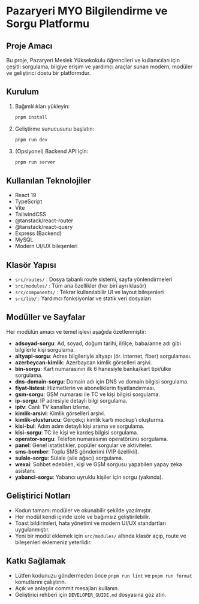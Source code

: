 ﻿# Pazaryeri MYO Bilgilendirme ve Sorgu Platformu

## Proje Amacı
Bu proje, Pazaryeri Meslek Yüksekokulu öğrencileri ve kullanıcıları için çeşitli sorgulama, bilgiye erişim ve yardımcı araçlar sunan modern, modüler ve geliştirici dostu bir platformdur.

## Kurulum
1. Bağımlılıkları yükleyin:
   ```sh
   pnpm install
   ```
2. Geliştirme sunucusunu başlatın:
   ```sh
   pnpm run dev
   ```
3. (Opsiyonel) Backend API için:
   ```sh
   pnpm run server
   ```

## Kullanılan Teknolojiler
- React 19
- TypeScript
- Vite
- TailwindCSS
- @tanstack/react-router
- @tanstack/react-query
- Express (Backend)
- MySQL
- Modern UI/UX bileşenleri

## Klasör Yapısı
- `src/routes/` : Dosya tabanlı route sistemi, sayfa yönlendirmeleri
- `src/modules/` : Tüm ana özellikler (her biri ayrı klasör)
- `src/components/` : Tekrar kullanılabilir UI ve layout bileşenleri
- `src/lib/` : Yardımcı fonksiyonlar ve statik veri dosyaları

## Modüller ve Sayfalar
Her modülün amacı ve temel işlevi aşağıda özetlenmiştir:

- **adsoyad-sorgu**: Ad, soyad, doğum tarihi, il/ilçe, baba/anne adı gibi bilgilerle kişi sorgulama.
- **altyapi-sorgu**: Adres bilgileriyle altyapı (ör. internet, fiber) sorgulaması.
- **azerbeycan-kimlik**: Azerbaycan kimlik görselleri arşivi.
- **bin-sorgu**: Kart numarasının ilk 6 hanesiyle banka/kart tipi/ülke sorgulama.
- **dns-domain-sorgu**: Domain adı için DNS ve domain bilgisi sorgulama.
- **fiyat-listesi**: Hizmetlerin ve aboneliklerin fiyatlandırması.
- **gsm-sorgu**: GSM numarası ile TC ve kişi bilgisi sorgulama.
- **ip-sorgu**: IP adresiyle detaylı bilgi sorgulama.
- **iptv**: Canlı TV kanalları izleme.
- **kimlik-arsivi**: Kimlik görselleri arşivi.
- **kimlik-olusturucu**: Gerçekçi kimlik kartı mockup’ı oluşturma.
- **kisi-bul**: Adım adım detaylı kişi arama ve sorgulama.
- **kisi-sorgu**: TC ile kişi ve kardeş bilgisi sorgulama.
- **operator-sorgu**: Telefon numarasının operatörünü sorgulama.
- **panel**: Genel istatistikler, popüler sorgular ve aktiviteler.
- **sms-bomber**: Toplu SMS gönderimi (VIP özellikli).
- **sulale-sorgu**: Sülale (aile ağacı) sorgulama.
- **wexai**: Sohbet edebilen, kişi ve GSM sorgusu yapabilen yapay zeka asistanı.
- **yabanci-sorgu**: Yabancı uyruklu kişiler için sorgu (yakında).

## Geliştirici Notları
- Kodun tamamı modüler ve okunabilir şekilde yazılmıştır.
- Her modül kendi içinde izole ve bağımsız geliştirilebilir.
- Toast bildirimleri, hata yönetimi ve modern UI/UX standartları uygulanmıştır.
- Yeni bir modül eklemek için `src/modules/` altında klasör açıp, route ve bileşenleri eklemeniz yeterlidir.

## Katkı Sağlamak
- Lütfen kodunuzu göndermeden önce `pnpm run lint` ve `pnpm run format` komutlarını çalıştırın.
- Açık ve anlaşılır commit mesajları kullanın.
- Geliştirici rehberi için `DEVELOPER_GUIDE.md` dosyasına göz atın.
